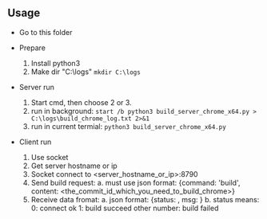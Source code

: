 ## Usage
- Go to this folder
- Prepare
  1. Install python3
  2. Make dir "C:\logs"
  `mkdir C:\logs`
- Server run
  1. Start cmd, then choose 2 or 3.
  2. run in background:
  `start /b python3 build_server_chrome_x64.py > C:\logs\build_chrome_log.txt 2>&1`
  3. run in current termial:
  `python3 build_server_chrome_x64.py`

- Client run
  1. Use socket
  2. Get server hostname or ip
  3. Socket connect to <server_hostname_or_ip>:8790
  4. Send build request:
    a. must use json format: {command: 'build', content: <the_commit_id_which_you_need_to_build_chrome>}
  5. Receive data fromat:
    a. json format: {status: <number>, msg: <message>}
    b. status means: 
      0: connect ok
      1: build succeed
      other number: build failed
